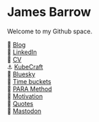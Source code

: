 # James Barrow

Welcome to my Github space.

:green_book:  [Blog](https://github.com/jamiebarrow/area_blog)  
:office:      [LinkedIn](https://www.linkedin.com/in/jamesbarrow1984)  
:necktie:     [CV](https://jamie-barrow.wixsite.com/curriculum-vitae)  
:anchor:      [KubeCraft](https://www.skool.com/kubecraft/about?ref=d7233c0e53d348578ae81d5972a773da)  
:butterfly:   [Bluesky](https://bsky.app/profile/jamiebarrow.dev)  
:calendar:    [Time buckets](time-buckets.md)  
:memo:        [PARA Method](para-method.md)  
:muscle:      [Motivation](motivation.md)  
:scroll:      [Quotes](quotes.md)  
:elephant:    [Mastodon](https://fosstodon.org/@jamiebarrow)  
<!---:books:  [Training](https://github.com/jamiebarrow/training)  --->
<!--- emoji list: https://gist.github.com/rxaviers/7360908 --->
